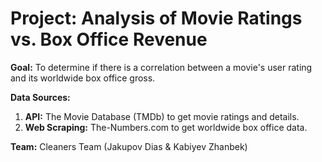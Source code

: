 # Project: Analysis of Movie Ratings vs. Box Office Revenue

**Goal:** To determine if there is a correlation between a movie's user rating and its worldwide box office gross.

**Data Sources:**
1.  **API:** The Movie Database (TMDb) to get movie ratings and details.
2.  **Web Scraping:** The-Numbers.com to get worldwide box office data.

**Team:** Cleaners Team (Jakupov Dias & Kabiyev Zhanbek)